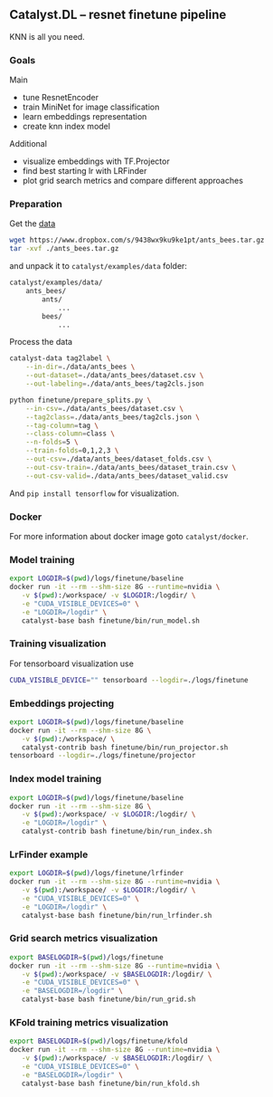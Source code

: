 ## Catalyst.DL – resnet finetune pipeline

KNN is all you need.

### Goals

Main
- tune ResnetEncoder
- train MiniNet for image classification
- learn embeddings representation
- create knn index model

Additional
- visualize embeddings with TF.Projector
- find best starting lr with LRFinder
- plot grid search metrics and compare different approaches

### Preparation

Get the [data](https://www.dropbox.com/s/9438wx9ku9ke1pt/ants_bees.tar.gz)
```bash
wget https://www.dropbox.com/s/9438wx9ku9ke1pt/ants_bees.tar.gz
tar -xvf ./ants_bees.tar.gz
```

and unpack it to `catalyst/examples/data` folder:
```bash
catalyst/examples/data/
    ants_bees/
        ants/
            ...
        bees/
            ...
```

Process the data
```bash
catalyst-data tag2label \
    --in-dir=./data/ants_bees \
    --out-dataset=./data/ants_bees/dataset.csv \
    --out-labeling=./data/ants_bees/tag2cls.json

python finetune/prepare_splits.py \
    --in-csv=./data/ants_bees/dataset.csv \
    --tag2class=./data/ants_bees/tag2cls.json \
    --tag-column=tag \
    --class-column=class \
    --n-folds=5 \
    --train-folds=0,1,2,3 \
    --out-csv=./data/ants_bees/dataset_folds.csv \
    --out-csv-train=./data/ants_bees/dataset_train.csv \
    --out-csv-valid=./data/ants_bees/dataset_valid.csv
```

And `pip install tensorflow` for visualization.

### Docker

For more information about docker image goto `catalyst/docker`.

### Model training

```bash
export LOGDIR=$(pwd)/logs/finetune/baseline
docker run -it --rm --shm-size 8G --runtime=nvidia \
   -v $(pwd):/workspace/ -v $LOGDIR:/logdir/ \
   -e "CUDA_VISIBLE_DEVICES=0" \
   -e "LOGDIR=/logdir" \
   catalyst-base bash finetune/bin/run_model.sh
```

### Training visualization

For tensorboard visualization use 

```bash
CUDA_VISIBLE_DEVICE="" tensorboard --logdir=./logs/finetune
```

### Embeddings projecting

```bash
export LOGDIR=$(pwd)/logs/finetune/baseline
docker run -it --rm --shm-size 8G \
   -v $(pwd):/workspace/ \
   catalyst-contrib bash finetune/bin/run_projector.sh
tensorboard --logdir=./logs/finetune/projector

```

### Index model training

```bash
export LOGDIR=$(pwd)/logs/finetune/baseline
docker run -it --rm --shm-size 8G \
   -v $(pwd):/workspace/ -v $LOGDIR:/logdir/ \
   -e "LOGDIR=/logdir" \
   catalyst-contrib bash finetune/bin/run_index.sh
```

### LrFinder example

```bash
export LOGDIR=$(pwd)/logs/finetune/lrfinder
docker run -it --rm --shm-size 8G --runtime=nvidia \
   -v $(pwd):/workspace/ -v $LOGDIR:/logdir/ \
   -e "CUDA_VISIBLE_DEVICES=0" \
   -e "LOGDIR=/logdir" \
   catalyst-base bash finetune/bin/run_lrfinder.sh
```

### Grid search metrics visualization

```bash
export BASELOGDIR=$(pwd)/logs/finetune
docker run -it --rm --shm-size 8G --runtime=nvidia \
   -v $(pwd):/workspace/ -v $BASELOGDIR:/logdir/ \
   -e "CUDA_VISIBLE_DEVICES=0" \
   -e "BASELOGDIR=/logdir" \
   catalyst-base bash finetune/bin/run_grid.sh
```


### KFold training metrics visualization

```bash
export BASELOGDIR=$(pwd)/logs/finetune/kfold
docker run -it --rm --shm-size 8G --runtime=nvidia \
   -v $(pwd):/workspace/ -v $BASELOGDIR:/logdir/ \
   -e "CUDA_VISIBLE_DEVICES=0" \
   -e "BASELOGDIR=/logdir" \
   catalyst-base bash finetune/bin/run_kfold.sh
```